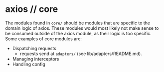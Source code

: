 # axios // core

The modules found in `core/` should be modules that are specific to the domain logic of axios. These modules would most likely not make sense to be consumed outside of the axios module, as their logic is too specific. Some examples of core modules are:

- Dispatching requests
  - requests send at `adapters/` (see lib/adapters/README.md). 
- Managing interceptors
- Handling config
